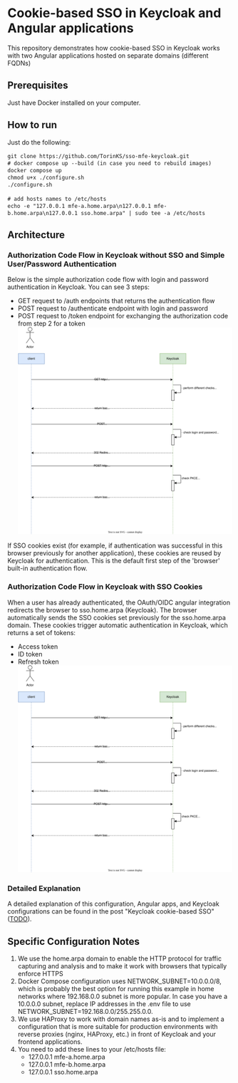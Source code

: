 # Cookie-based SSO in Keycloak and Angular applications

This repository demonstrates how cookie-based SSO in Keycloak works with two Angular applications hosted on separate domains (different FQDNs)

## Prerequisites
Just have Docker installed on your computer.

## How to run
Just do the following:
```
git clone https://github.com/TorinKS/sso-mfe-keycloak.git
# docker compose up --build (in case you need to rebuild images)
docker compose up
chmod u+x ./configure.sh
./configure.sh

# add hosts names to /etc/hosts
echo -e "127.0.0.1 mfe-a.home.arpa\n127.0.0.1 mfe-b.home.arpa\n127.0.0.1 sso.home.arpa" | sudo tee -a /etc/hosts
```

## Architecture
### Authorization Code Flow in Keycloak without SSO and Simple User/Password Authentication

Below is the simple authorization code flow with login and password authentication in Keycloak. You can see 3 steps:
- GET request to /auth endpoints that returns the authentication flow
- POST request to /authenticate endpoint with login and password
- POST request to /token endpoint for exchanging the authorization code from step 2 for a token
![Authorization Code Flow without SSO](./documentation/authorization-code-flow-without-sso.svg)

If SSO cookies exist (for example, if authentication was successful in this browser previously for another application), these cookies are reused by Keycloak for authentication. This is the default first step of the 'browser' built-in authentication flow.

### Authorization Code Flow in Keycloak with SSO Cookies

When a user has already authenticated, the OAuth/OIDC angular integration redirects the browser to sso.home.arpa (Keycloak). The browser automatically sends the SSO cookies set previously for the sso.home.arpa domain. These cookies trigger automatic authentication in Keycloak, which returns a set of tokens:
- Access token
- ID token
- Refresh token
![Authorization Code Flow with SSO](./documentation/authorization-code-flow-without-sso.svg)

### Detailed Explanation
A detailed explanation of this configuration, Angular apps, and Keycloak configurations can be found in the post "Keycloak cookie-based SSO" (<a href="https://recallfor.xyz/">TODO</a>).

## Specific Configuration Notes
1. We use the home.arpa domain to enable the HTTP protocol for traffic capturing and analysis and to make it work with browsers that typically enforce HTTPS
2. Docker Compose configuration uses NETWORK_SUBNET=10.0.0.0/8, which is probably the best option for running this example in home networks where 192.168.0.0 subnet is more popular. In case you have a 10.0.0.0 subnet, replace IP addresses in the .env file to use NETWORK_SUBNET=192.168.0.0/255.255.0.0.
3. We use HAProxy to work with domain names as-is and to implement a configuration that is more suitable for production environments with reverse proxies (nginx, HAProxy, etc.) in front of Keycloak and your frontend applications.
4. You need to add these lines to your /etc/hosts file:
    - 127.0.0.1 mfe-a.home.arpa
    - 127.0.0.1 mfe-b.home.arpa
    - 127.0.0.1 sso.home.arpa
